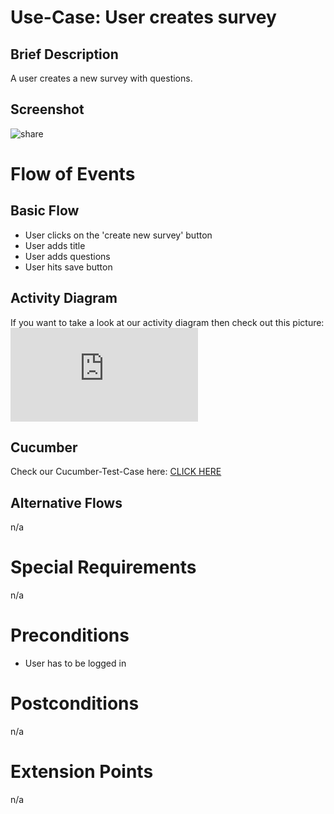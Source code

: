 # Use-Case: User creates survey

## Brief Description

A user creates a new survey with questions.

## Screenshot

![share](/create.png)

# Flow of Events

## Basic Flow

- User clicks on the 'create new survey' button
- User adds title
- User adds questions
- User hits save button

## Activity Diagram

If you want to take a look at our activity diagram then check out this picture:
![sharediagram](https://screen.simonlabs.de/img.php?id=3msaNlx)

## Cucumber

Check our Cucumber-Test-Case here: [CLICK HERE](https://github.com/SimpleSurveyProject/SimpleSurvey-Cucumber/tree/main/test/features)

## Alternative Flows

n/a

# Special Requirements

n/a

# Preconditions

 - User has to be logged in

# Postconditions

n/a

# Extension Points

n/a

